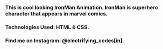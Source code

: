 ### This is cool looking IronMan Animation. IronMan is superhero character that appears in marvel comics.

### Technologies Used: HTML & CSS.

### Find me on Instagram: @electrifying_codes[in].

[instagram]: https://www.instagram.com/electrifying_codes

